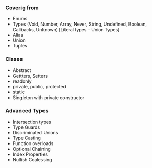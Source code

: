 ### Coverig from 
- Enums
- Types (Void, Number, Array, Never, String, Undefined, Boolean, Callbacks, Unknown) [Literal types - Union Types]
- Alias
- Union
- Tuples

### Clases
- Abstract
- Gettters, Setters
- readonly
- private, public, protected
- static
- Singleton with private constructor

### Advanced Types
- Intersection types
- Type Guards
- Discriminated Unions
- Type Casting
- Function overloads 
- Optional Chaining
- Index Properties
- Nullish Coalessing
